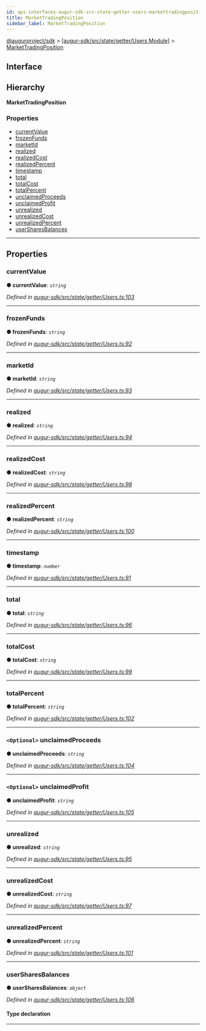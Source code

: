 ```yaml
---
id: api-interfaces-augur-sdk-src-state-getter-users-markettradingposition
title: MarketTradingPosition
sidebar_label: MarketTradingPosition
---
```


[@augurproject/sdk](api-readme.md) > [[augur-sdk/src/state/getter/Users Module]](api-modules-augur-sdk-src-state-getter-users-module.md) > [MarketTradingPosition](api-interfaces-augur-sdk-src-state-getter-users-markettradingposition.md)

## Interface

## Hierarchy

**MarketTradingPosition**

### Properties

* [currentValue](api-interfaces-augur-sdk-src-state-getter-users-markettradingposition.md#currentvalue)
* [frozenFunds](api-interfaces-augur-sdk-src-state-getter-users-markettradingposition.md#frozenfunds)
* [marketId](api-interfaces-augur-sdk-src-state-getter-users-markettradingposition.md#marketid)
* [realized](api-interfaces-augur-sdk-src-state-getter-users-markettradingposition.md#realized)
* [realizedCost](api-interfaces-augur-sdk-src-state-getter-users-markettradingposition.md#realizedcost)
* [realizedPercent](api-interfaces-augur-sdk-src-state-getter-users-markettradingposition.md#realizedpercent)
* [timestamp](api-interfaces-augur-sdk-src-state-getter-users-markettradingposition.md#timestamp)
* [total](api-interfaces-augur-sdk-src-state-getter-users-markettradingposition.md#total)
* [totalCost](api-interfaces-augur-sdk-src-state-getter-users-markettradingposition.md#totalcost)
* [totalPercent](api-interfaces-augur-sdk-src-state-getter-users-markettradingposition.md#totalpercent)
* [unclaimedProceeds](api-interfaces-augur-sdk-src-state-getter-users-markettradingposition.md#unclaimedproceeds)
* [unclaimedProfit](api-interfaces-augur-sdk-src-state-getter-users-markettradingposition.md#unclaimedprofit)
* [unrealized](api-interfaces-augur-sdk-src-state-getter-users-markettradingposition.md#unrealized)
* [unrealizedCost](api-interfaces-augur-sdk-src-state-getter-users-markettradingposition.md#unrealizedcost)
* [unrealizedPercent](api-interfaces-augur-sdk-src-state-getter-users-markettradingposition.md#unrealizedpercent)
* [userSharesBalances](api-interfaces-augur-sdk-src-state-getter-users-markettradingposition.md#usersharesbalances)

---

## Properties

<a id="currentvalue"></a>

###  currentValue

**● currentValue**: *`string`*

*Defined in [augur-sdk/src/state/getter/Users.ts:103](https://github.com/AugurProject/augur/blob/304ca83772/packages/augur-sdk/src/state/getter/Users.ts#L103)*

___
<a id="frozenfunds"></a>

###  frozenFunds

**● frozenFunds**: *`string`*

*Defined in [augur-sdk/src/state/getter/Users.ts:92](https://github.com/AugurProject/augur/blob/304ca83772/packages/augur-sdk/src/state/getter/Users.ts#L92)*

___
<a id="marketid"></a>

###  marketId

**● marketId**: *`string`*

*Defined in [augur-sdk/src/state/getter/Users.ts:93](https://github.com/AugurProject/augur/blob/304ca83772/packages/augur-sdk/src/state/getter/Users.ts#L93)*

___
<a id="realized"></a>

###  realized

**● realized**: *`string`*

*Defined in [augur-sdk/src/state/getter/Users.ts:94](https://github.com/AugurProject/augur/blob/304ca83772/packages/augur-sdk/src/state/getter/Users.ts#L94)*

___
<a id="realizedcost"></a>

###  realizedCost

**● realizedCost**: *`string`*

*Defined in [augur-sdk/src/state/getter/Users.ts:98](https://github.com/AugurProject/augur/blob/304ca83772/packages/augur-sdk/src/state/getter/Users.ts#L98)*

___
<a id="realizedpercent"></a>

###  realizedPercent

**● realizedPercent**: *`string`*

*Defined in [augur-sdk/src/state/getter/Users.ts:100](https://github.com/AugurProject/augur/blob/304ca83772/packages/augur-sdk/src/state/getter/Users.ts#L100)*

___
<a id="timestamp"></a>

###  timestamp

**● timestamp**: *`number`*

*Defined in [augur-sdk/src/state/getter/Users.ts:91](https://github.com/AugurProject/augur/blob/304ca83772/packages/augur-sdk/src/state/getter/Users.ts#L91)*

___
<a id="total"></a>

###  total

**● total**: *`string`*

*Defined in [augur-sdk/src/state/getter/Users.ts:96](https://github.com/AugurProject/augur/blob/304ca83772/packages/augur-sdk/src/state/getter/Users.ts#L96)*

___
<a id="totalcost"></a>

###  totalCost

**● totalCost**: *`string`*

*Defined in [augur-sdk/src/state/getter/Users.ts:99](https://github.com/AugurProject/augur/blob/304ca83772/packages/augur-sdk/src/state/getter/Users.ts#L99)*

___
<a id="totalpercent"></a>

###  totalPercent

**● totalPercent**: *`string`*

*Defined in [augur-sdk/src/state/getter/Users.ts:102](https://github.com/AugurProject/augur/blob/304ca83772/packages/augur-sdk/src/state/getter/Users.ts#L102)*

___
<a id="unclaimedproceeds"></a>

### `<Optional>` unclaimedProceeds

**● unclaimedProceeds**: *`string`*

*Defined in [augur-sdk/src/state/getter/Users.ts:104](https://github.com/AugurProject/augur/blob/304ca83772/packages/augur-sdk/src/state/getter/Users.ts#L104)*

___
<a id="unclaimedprofit"></a>

### `<Optional>` unclaimedProfit

**● unclaimedProfit**: *`string`*

*Defined in [augur-sdk/src/state/getter/Users.ts:105](https://github.com/AugurProject/augur/blob/304ca83772/packages/augur-sdk/src/state/getter/Users.ts#L105)*

___
<a id="unrealized"></a>

###  unrealized

**● unrealized**: *`string`*

*Defined in [augur-sdk/src/state/getter/Users.ts:95](https://github.com/AugurProject/augur/blob/304ca83772/packages/augur-sdk/src/state/getter/Users.ts#L95)*

___
<a id="unrealizedcost"></a>

###  unrealizedCost

**● unrealizedCost**: *`string`*

*Defined in [augur-sdk/src/state/getter/Users.ts:97](https://github.com/AugurProject/augur/blob/304ca83772/packages/augur-sdk/src/state/getter/Users.ts#L97)*

___
<a id="unrealizedpercent"></a>

###  unrealizedPercent

**● unrealizedPercent**: *`string`*

*Defined in [augur-sdk/src/state/getter/Users.ts:101](https://github.com/AugurProject/augur/blob/304ca83772/packages/augur-sdk/src/state/getter/Users.ts#L101)*

___
<a id="usersharesbalances"></a>

###  userSharesBalances

**● userSharesBalances**: *`object`*

*Defined in [augur-sdk/src/state/getter/Users.ts:106](https://github.com/AugurProject/augur/blob/304ca83772/packages/augur-sdk/src/state/getter/Users.ts#L106)*

#### Type declaration

[outcome: `string`]: `string`

___

